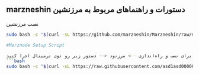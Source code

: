 
marzneshin
دستورات و راهنماهای مربوط به مرزنشین
---------------------------------------------
نصب مرزنشین  

```bash
sudo bash -c "$(curl -sL https://github.com/marzneshin/Marzneshin/raw/master/script.sh)" @ install

#Marznode Setup Script

برای نصب و راه‌اندازی --> مرزنود <-- دستور زیر رو توی ترمینال اجرا کنید:#
```bash
sudo bash -c "$(curl -sL https://raw.githubusercontent.com/asd1asd00000/marzneshin/b8de769ca755d1bbb10e6db6345c9dea15414687/nasbe-marznode.sh)"

